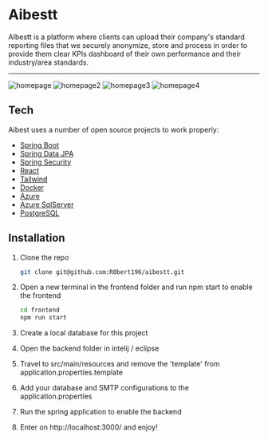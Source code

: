 # Aibestt


AIbestt is a platform where clients can upload their company's standard reporting files that we securely anonymize, store and process in order to provide them clear KPIs dashboard of their own performance and their industry/area standards.

---

![homepage](https://i.imgur.com/vXRVITw.png)
![homepage2](https://i.imgur.com/1CEwZ6M.png)
![homepage3](https://i.imgur.com/HtUSh2Y.png)
![homepage4](https://i.imgur.com/R1yMg4x.png)


## Tech

Aibest uses a number of open source projects to work properly:

- [Spring Boot]
- [Spring Data JPA]
- [Spring Security]
- [React]
- [Tailwind]
- [Docker]
- [Azure]
- [Azure SqlServer]
- [PostgreSQL]

## Installation

1. Clone the repo
     ```sh
    git clone git@github.com:R0bert196/aibestt.git
    ```
2. Open a new terminal in the frontend folder and run npm start to enable the frontend
    ```sh
    cd frontend
    npm run start
    ```


3. Create a local database for this project
 
4. Open the backend folder in intelij / eclipse
  
5. Travel to src/main/resources and remove the 'template' from application.properties.template
    
6. Add your database and SMTP configurations to the application.properties
    
7. Run the spring application to enable the backend

8. Enter on http://localhost:3000/ and enjoy!


[Spring Boot]: https://spring.io/projects/spring-boot
[Spring Data JPA]: https://spring.io/projects/spring-data-jpa
[Spring Security]: https://spring.io/projects/spring-security
[React]: https://reactjs.org/
[Tailwind]: https://tailwindcss.com/
[Docker]: https://www.docker.com/
[PostgreSQL]: https://www.postgresql.org/
[Azure SqlServer]: https://azure.microsoft.com/en-gb/products/azure-sql/
[Azure]: https://azure.microsoft.com/en-us/free/search/?&ef_id=CjwKCAjw4ayUBhA4EiwATWyBrnF-obCLEMDHqdYyB_w0ObpbXkIucXBtZONfXoXfQ-rLQhS8KALfRhoCwLMQAvD_BwE:G:s&OCID=AID2200247_SEM_CjwKCAjw4ayUBhA4EiwATWyBrnF-obCLEMDHqdYyB_w0ObpbXkIucXBtZONfXoXfQ-rLQhS8KALfRhoCwLMQAvD_BwE:G:s&gclid=CjwKCAjw4ayUBhA4EiwATWyBrnF-obCLEMDHqdYyB_w0ObpbXkIucXBtZONfXoXfQ-rLQhS8KALfRhoCwLMQAvD_BwE

